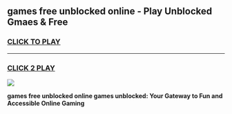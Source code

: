 
## games free unblocked online - Play Unblocked Gmaes & Free
<h3>
<a href="https://news.freeplayer.one?title=games_free_unblocked_online&ref=23F">CLICK TO PLAY</a></h3>
<hr>

<h3>
<a href="https://news.freeplayer.one?title=games_free_unblocked_online&ref=23F">CLICK 2 PLAY</a>
  
</h3>

<a href="https://news.freeplayer.one?title=games_free_unblocked_online&ref=23F/"><img src="https://clearcache.store/games.png"></a>


**games free unblocked online games unblocked: Your Gateway to Fun and Accessible Online Gaming**
